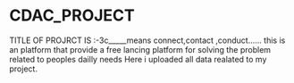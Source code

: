 # CDAC_PROJECT
TITLE OF PROJRCT IS :-3c_____means connect,contact ,conduct......
this is an platform that provide a free lancing platform for solving the problem related to peoples dailly needs
Here i uploaded all data realated to my project.
